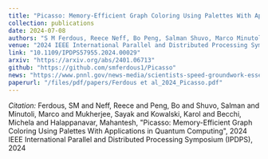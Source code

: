 ```yaml
---
title: "Picasso: Memory-Efficient Graph Coloring Using Palettes With Applications in Quantum Computing"
collection: publications
date: 2024-07-08
authors: "S M Ferdous, Reece Neff, Bo Peng, Salman Shuvo, Marco Minutoli, Sayak Mukherjee, Karol Kowalski, Michela Becchi and Mahantesh Halappanavar"
venue: "2024 IEEE International Parallel and Distributed Processing Symposium (<strong>IPDPS 24</strong>)"
link: "10.1109/IPDPS57955.2024.00029"
arxiv: "https://arxiv.org/abs/2401.06713"
github: "https://github.com/smferdous1/Picasso"
news: "https://www.pnnl.gov/news-media/scientists-speed-groundwork-essential-quantum-computing"
paperurl: "/files/pdf/papers/Ferdous et al_2024_Picasso.pdf"
---
```

*Citation:* Ferdous, SM and Neff, Reece and Peng, Bo and Shuvo, Salman and Minutoli, Marco and Mukherjee, Sayak and Kowalski, Karol and Becchi, Michela and Halappanavar, Mahantesh, "Picasso: Memory-Efficient Graph Coloring Using Palettes With Applications in Quantum Computing", 2024 IEEE International Parallel and Distributed Processing Symposium (IPDPS), 2024
